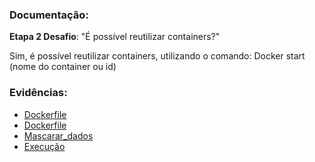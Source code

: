 ### Documentação:

**Etapa 2 Desafio**: "É possível reutilizar containers?"

Sim, é possível reutilizar containers, utilizando o comando:
Docker start (nome do container ou id)

### Evidências:
- [Dockerfile](dockerfile.txt)
- [Dockerfile](dockerfile2.txt)
- [Mascarar_dados](mascarar_dados.py)
- [Execução](evidências/imagem_desafio.png)